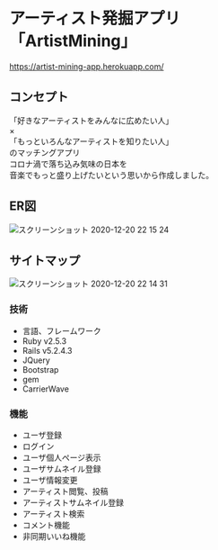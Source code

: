# アーティスト発掘アプリ「ArtistMining」
https://artist-mining-app.herokuapp.com/

## コンセプト
「好きなアーティストをみんなに広めたい人」<br>
×<br>
「もっといろんなアーティストを知りたい人」<br>
のマッチングアプリ<br>
コロナ渦で落ち込み気味の日本を<br>
音楽でもっと盛り上げたいという思いから作成しました。<br>

## ER図
![スクリーンショット 2020-12-20 22 15 24](https://user-images.githubusercontent.com/65433193/102714551-9ef10500-4312-11eb-8e41-0fc3ae0748c8.png)

## サイトマップ
![スクリーンショット 2020-12-20 22 14 31](https://user-images.githubusercontent.com/65433193/102714516-59ccd300-4312-11eb-96f5-161d92979dde.png)

### 技術
- 言語、フレームワーク 
 - Ruby v2.5.3
 - Rails v5.2.4.3
 - JQuery
 - Bootstrap
- gem
 - CarrierWave

### 機能
- ユーザ登録
- ログイン
- ユーザ個人ページ表示
- ユーザサムネイル登録
- ユーザ情報変更
- アーティスト閲覧、投稿
- アーティストサムネイル登録
- アーティスト検索
- コメント機能
- 非同期いいね機能


